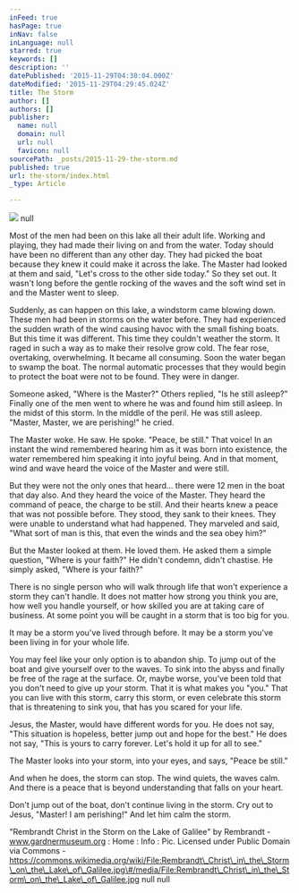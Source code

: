 ```yaml
---
inFeed: true
hasPage: true
inNav: false
inLanguage: null
starred: true
keywords: []
description: ''
datePublished: '2015-11-29T04:30:04.000Z'
dateModified: '2015-11-29T04:29:45.024Z'
title: The Storm
author: []
authors: []
publisher:
  name: null
  domain: null
  url: null
  favicon: null
sourcePath: _posts/2015-11-29-the-storm.md
published: true
url: the-storm/index.html
_type: Article

---
```

![](https://the-grid-user-content.s3-us-west-2.amazonaws.com/4e231f11-5130-4b90-a551-ecf1ced92b35.jpg)
null

Most of the men had been on this lake all their adult life. Working and playing, they had made their living on and from the water. Today should have been no different than any other day. They had picked the boat because they knew it could make it across the lake. The Master had looked at them and said, "Let's cross to the other side today." So they set out. It wasn't long before the gentle rocking of the waves and the soft wind set in and the Master went to sleep.

Suddenly, as can happen on this lake, a windstorm came blowing down. These men had been in storms on the water before. They had experienced the sudden wrath of the wind causing havoc with the small fishing boats. But this time it was different. This time they couldn't weather the storm. It raged in such a way as to make their resolve grow cold. The fear rose, overtaking, overwhelming. It became all consuming. Soon the water began to swamp the boat. The normal automatic processes that they would begin to protect the boat were not to be found. They were in danger. 

Someone asked, "Where is the Master?" Others replied, "Is he still asleep?" Finally one of the men went to where he was and found him still asleep. In the midst of this storm. In the middle of the peril. He was still asleep. "Master, Master, we are perishing!" he cried. 

The Master woke. He saw. He spoke. "Peace, be still." That voice! In an instant the wind remembered hearing him as it was born into existence, the water remembered him speaking it into joyful being. And in that moment, wind and wave heard the voice of the Master and were still. 

But they were not the only ones that heard... there were 12 men in the boat that day also. And they heard the voice of the Master. They heard the command of peace, the charge to be still. And their hearts knew a peace that was not possible before. They stood, they sank to their knees. They were unable to understand what had happened. They marveled and said, "What sort of man is this, that even the winds and the sea obey him?"

But the Master looked at them. He loved them. He asked them a simple question, "Where is your faith?" He didn't condemn, didn't chastise. He simply asked, "Where is your faith?"

There is no single person who will walk through life that won't experience a storm they can't handle. It does not matter how strong you think you are, how well you handle yourself, or how skilled you are at taking care of business. At some point you will be caught in a storm that is too big for you.

It may be a storm you've lived through before. It may be a storm you've been living in for your whole life. 

You may feel like your only option is to abandon ship. To jump out of the boat and give yourself over to the waves. To sink into the abyss and finally be free of the rage at the surface. Or, maybe worse, you've been told that you don't need to give up your storm. That it is what makes you "you." That you can live with this storm, carry this storm, or even celebrate this storm that is threatening to sink you, that has you scared for your life. 

Jesus, the Master, would have different words for you. He does not say, "This situation is hopeless, better jump out and hope for the best." He does not say, "This is yours to carry forever. Let's hold it up for all to see." 

The Master looks into your storm, into your eyes, and says, "Peace be still." 

And when he does, the storm can stop. The wind quiets, the waves calm. And there is a peace that is beyond understanding that falls on your heart. 

Don't jump out of the boat, don't continue living in the storm. Cry out to Jesus, "Master! I am perishing!" And let him calm the storm.

"Rembrandt Christ in the Storm on the Lake of Galilee" by Rembrandt - www.gardnermuseum.org : Home : Info : Pic. Licensed under Public Domain via Commons - https://commons.wikimedia.org/wiki/File:Rembrandt\_Christ\_in\_the\_Storm\_on\_the\_Lake\_of\_Galilee.jpg\#/media/File:Rembrandt\_Christ\_in\_the\_Storm\_on\_the\_Lake\_of\_Galilee.jpg
null
null